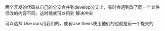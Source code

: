 两个开发的代码从自己的分支合并到develop分支上，有时会遇到改了同一个文件但改的内容不同。这时候就可以用到  解决冲突

可以选择 Use ours用我们的，或者Use theirs使用他们的也就是前一个提交的